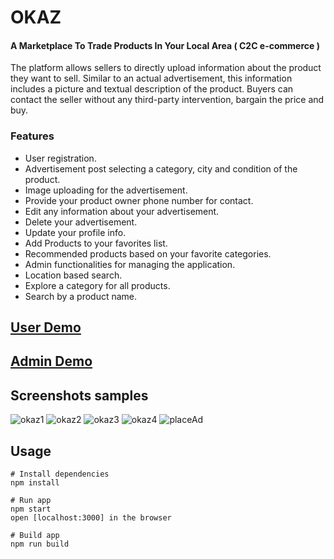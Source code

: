 # OKAZ 
#### A Marketplace To Trade Products In Your Local Area ( C2C e-commerce )

The platform allows sellers to directly upload information about the product they want to sell. Similar to an actual advertisement, this information includes a picture and textual description of the product. Buyers can contact the seller without any third-party intervention, bargain the price and buy.

### Features
 * User registration.
 * Advertisement post selecting a category, city and condition of the product. 
 * Image uploading for the advertisement.
 * Provide your product owner phone number for contact.
 * Edit any information about your advertisement.
 * Delete your advertisement.
 * Update your profile info.
 * Add Products to your favorites list.
 * Recommended products based on your favorite categories.
 * Admin functionalities for managing the application.
 * Location based search.
 * Explore a category for all products.
 * Search by a product name.

## [User Demo](https://user-images.githubusercontent.com/48655310/126881650-e6912448-b2b2-4893-bce1-8152a537504b.mp4 "User")
## [Admin Demo](https://user-images.githubusercontent.com/48655310/126881665-f1699dbd-8102-4dd5-9e97-fe6aa88570db.mp4 "Admin")

## Screenshots samples
![okaz1](https://user-images.githubusercontent.com/48655310/126881670-1125128d-9c91-4d36-a447-aa0e8a80329c.png)
![okaz2](https://user-images.githubusercontent.com/48655310/126881671-f6ddad7d-122f-403b-b324-ca5255974eb6.png)
![okaz3](https://user-images.githubusercontent.com/48655310/126881673-c3ba6825-e717-4c77-9978-3b78adc47c9d.png)
![okaz4](https://user-images.githubusercontent.com/48655310/126881675-db4ebc4a-6986-4ce7-8227-685ea1364929.png)
![placeAd](https://user-images.githubusercontent.com/48655310/126881678-63a75e4a-c5f6-4a0b-84f8-177e62005259.png)


## Usage

```
# Install dependencies
npm install
```

```
# Run app
npm start
open [localhost:3000] in the browser
```

```
# Build app
npm run build
```
